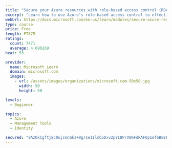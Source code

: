 ```yaml
---
title: "Secure your Azure resources with role-based access control (RBAC)"
excerpt: "Learn how to use Azure’s role-based access control to effectively manage your team’s access to Azure resources."
webUrl: https://docs.microsoft.com/en-us/learn/modules/secure-azure-resources-with-rbac/
type: course
price: Free
length: PT37M
ratings:
  count: 7471
  average: 4.690269
heat: 53

provider:
  name: Microsoft Learn
  domain: microsoft.com
  images:
    - url: /assets/images/organizations/microsoft.com-50x50.jpg
      width: 50
      height: 50

levels:
  - Beginner

topics:
  - Azure
  - Management Tools
  - Identity

secured: "8AzOkCgftj8c0ujsmnGks+9g/se11lnb5Dxv2pYI8P/VWmFdRAFUp1ef6Bm8FquGuwNfXGVQVq96HslP0WcKwv27DfsVkfju45dakadUVcGtWmmdFDiglQ10Txh5cE4jK2FnzjeO+WK0OVlFUMSbMPGvfz+4yAXgmUIy/H5qN788a5zv5Qjo7iqcuzhr9/hwHPaRoAPKkIm8fs5stycm8dyCJQ6wOAgLynoqLhXx+XiNMkwFr6bxx6nUDj1VLJ1Ff1vUwiV2dDsVCKK3LG31SdCNrOyGpckgR0QyrpYvvivBUW+zvdpnlZMtJr676r5hIUZlgtPMgxgc5uq/SSXkA+XVgMBonw8+YuQhM4oKdi7LNF5J0f7Xe0yRJ8+rn7El/BkSHr5KVt8Ke8m49i1b0wh5CRs+Kd7uK9ePxxikdE4=;ycOcDsTXBsplPQsChISmEA=="
---
```


